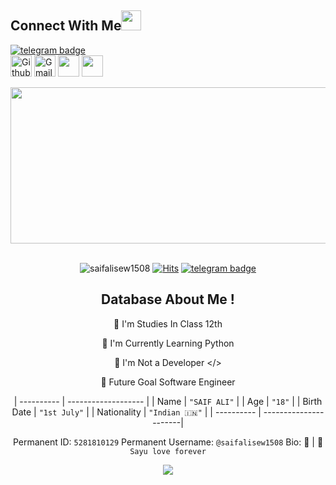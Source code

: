## Connect With Me<img src="https://github.com/TheDudeThatCode/TheDudeThatCode/blob/master/Assets/Handshake.gif" height="32px">

[![telegram badge](https://img.shields.io/badge/Telegram-30302f?style=flat&logo=telegram)](https://t.me/saifalisew1508)<br>
[<img src="https://github.githubassets.com/images/modules/logos_page/GitHub-Mark.png" alt="Github logo" width="34">](https://github.com/saifalisew1508) [<img src="https://github.com/TheDudeThatCode/TheDudeThatCode/blob/master/Assets/Gmail.svg" alt="Gmail logo" height="34">](mailto:sachinsaif03@gmail.com)
[<img src="https://github.com/TheDudeThatCode/TheDudeThatCode/blob/master/Assets/Twitter.svg" height="34px">](https://Twitter.com/saifalisew1508)
[<img src="https://github.com/TheDudeThatCode/TheDudeThatCode/blob/master/Assets/Instagram.svg" height="34px">](https://Instagram.com/saifalisew1508)




<div margin-left: 400px align="center" width="600">

<img src="https://github.com/saifalisew1508/saifalisew1508/blob/main/HEHECODE.gif" alt=" Hello <𝚌𝚘𝚍𝚎𝚛𝚜/> " width="1200" height="250"/>
</div>

<div align="center" width="50">
  
<br><img src="https://komarev.com/ghpvc/?username=saifalisew1508&style=flat-square" alt="saifalisew1508" />
[![Hits](https://hits.seeyoufarm.com/api/count/incr/badge.svg?url=https%3A%2F%2Fgithub.com%2Fsaifalisew1508&count_bg=%2379C83D&title_bg=%23555555&icon=mediafire.svg&icon_color=%23E7E7E7&title=HITS&edge_flat=false)](https://hits.seeyoufarm.com)
[![telegram badge](https://img.shields.io/badge/Telegram-30302f?style=flat&logo=telegram)](https://t.me/saifalisew1508)



## Database About Me !

🔭  I'm Studies In Class 12th

🌱  I'm Currently Learning Python

🤔  I'm Not a Developer </>

🚀  Future Goal Software Engineer

| ----------  |  -------------------  |
| Name        | `"SAIF ALI"`          |
| Age         | `"18"`                |
| Birth Date  | `"1st July"`          |
| Nationality | `"Indian 🇮🇳"`         |
| ----------  | ----------------------|

Permanent ID: `5281810129`
Permanent Username: `@saifalisew1508`
Bio: 💙 | 🤟 `Sayu love forever` 

<p align="center"><a href="https://github.com/saifalisew1508"><img src="https://github-readme-stats.vercel.app/api?username=saifalisew1508&show_icons=true&theme=radical"></a></p>
<p align="center"><a href="https://github.com/saifalisew1508"><img src="ht

